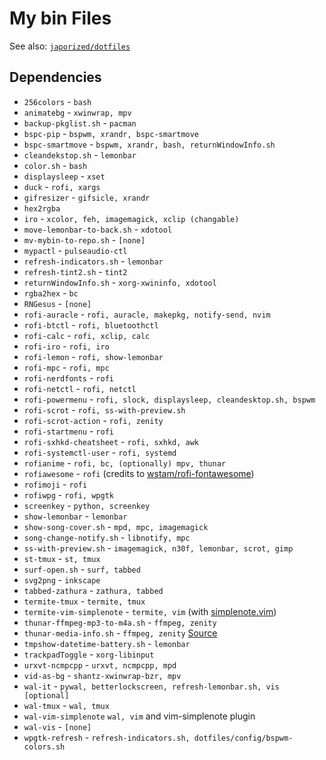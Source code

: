 # My bin Files

See also: [`japorized/dotfiles`](https://gitlab.com/japorized/dotfiles)

## Dependencies

* `256colors` - `bash`
* `animatebg` - `xwinwrap, mpv`
* `backup-pkglist.sh` - `pacman`
* `bspc-pip` - `bspwm, xrandr, bspc-smartmove`
* `bspc-smartmove` - `bspwm, xrandr, bash, returnWindowInfo.sh`
* `cleandekstop.sh` - `lemonbar`
* `color.sh` - `bash`
* `displaysleep` - `xset`
* `duck` - `rofi, xargs`
* `gifresizer` - `gifsicle, xrandr`
* `hex2rgba`
* `iro` - `xcolor, feh, imagemagick, xclip (changable)`
* `move-lemonbar-to-back.sh` - `xdotool`
* `mv-mybin-to-repo.sh` - `[none]`
* `mypactl` - `pulseaudio-ctl`
* `refresh-indicators.sh` - `lemonbar`
* `refresh-tint2.sh` - `tint2`
* `returnWindowInfo.sh` - `xorg-xwininfo, xdotool`
* `rgba2hex` - `bc`
* `RNGesus` - `[none]`
* `rofi-auracle` - `rofi, auracle, makepkg, notify-send, nvim`
* `rofi-btctl` - `rofi, bluetoothctl`
* `rofi-calc` - `rofi, xclip, calc`
* `rofi-iro` - `rofi, iro`
* `rofi-lemon` - `rofi, show-lemonbar`
* `rofi-mpc` - `rofi, mpc`
* `rofi-nerdfonts` - `rofi`
* `rofi-netctl` - `rofi, netctl`
* `rofi-powermenu` - `rofi, slock, displaysleep, cleandesktop.sh, bspwm`
* `rofi-scrot` - `rofi, ss-with-preview.sh`
* `rofi-scrot-action` - `rofi, zenity`
* `rofi-startmenu` - `rofi`
* `rofi-sxhkd-cheatsheet` - `rofi, sxhkd, awk`
* `rofi-systemctl-user` - `rofi, systemd`
* `rofianime` - `rofi, bc, (optionally) mpv, thunar`
* `rofiawesome` - `rofi` (credits to [wstam/rofi-fontawesome](https://github.com/wstam88/rofi-fontawesome))
* `rofimoji` - `rofi`
* `rofiwpg` - `rofi, wpgtk`
* `screenkey` - `python, screenkey`
* `show-lemonbar` - `lemonbar`
* `show-song-cover.sh` - `mpd, mpc, imagemagick`
* `song-change-notify.sh` - `libnotify, mpc`
* `ss-with-preview.sh` - `imagemagick, n30f, lemonbar, scrot, gimp`
* `st-tmux` - `st, tmux`
* `surf-open.sh` - `surf, tabbed`
* `svg2png` - `inkscape`
* `tabbed-zathura` - `zathura, tabbed`
* `termite-tmux` - `termite, tmux`
* `termite-vim-simplenote` - `termite, vim` (with [simplenote.vim](https://github.com/mrtazz/simplenote.vim))
* `thunar-ffmpeg-mp3-to-m4a.sh` - `ffmpeg, zenity`
* `thunar-media-info.sh` - `ffmpeg, zenity` [Source](https://github.com/cytopia/thunar-custom-actions)
* `tmpshow-datetime-battery.sh` - `lemonbar`
* `trackpadToggle` - `xorg-libinput`
* `urxvt-ncmpcpp` - `urxvt, ncmpcpp, mpd`
* `vid-as-bg` - `shantz-xwinwrap-bzr, mpv`
* `wal-it` - `pywal, betterlockscreen, refresh-lemonbar.sh, vis [optional]`
* `wal-tmux` - `wal, tmux`
* `wal-vim-simplenote` `wal, vim` and vim-simplenote plugin
* `wal-vis` - `[none]`
* `wpgtk-refresh` - `refresh-indicators.sh, dotfiles/config/bspwm-colors.sh`
